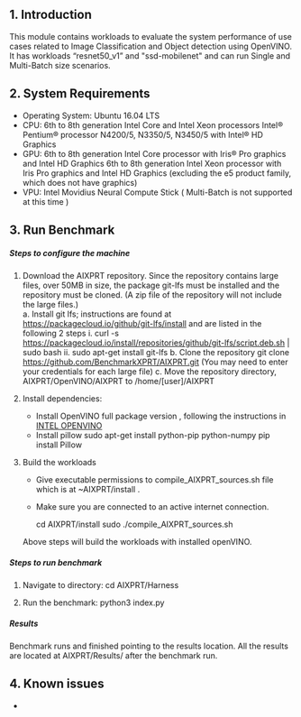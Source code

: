 
## 1. Introduction
This module contains workloads to evaluate the system performance of use cases related to Image Classification and Object detection using OpenVINO.
It has workloads “resnet50_v1” and "ssd-mobilenet" and can run Single and Multi-Batch size scenarios.

## 2. System Requirements

* Operating System:
	Ubuntu 16.04 LTS
* CPU:
	  6th to 8th generation Intel Core and Intel Xeon processors
    Intel® Pentium® processor N4200/5, N3350/5, N3450/5 with Intel® HD Graphics
* GPU:
	  6th to 8th generation Intel Core processor with Iris® Pro graphics and Intel HD Graphics
    6th to 8th generation Intel Xeon processor with Iris Pro graphics and Intel HD Graphics (excluding the e5 product family, which does not have graphics)
* VPU:
    Intel Movidius Neural Compute Stick  ( Multi-Batch is not supported at this time )

## 3. Run Benchmark

##### Steps to configure the machine

1.	Download the AIXPRT repository. Since the repository contains large files, over 50MB in size, the package git-lfs must be installed and the repository must be cloned. (A zip file of the repository will not include the large files.)  
		a.	Install git lfs; instructions are found at https://packagecloud.io/github/git-lfs/install and are listed in the following 2 steps
				i.	curl -s https://packagecloud.io/install/repositories/github/git-lfs/script.deb.sh | sudo bash
				ii.	sudo apt-get install git-lfs
		b.	Clone the repository
				git clone https://github.com/BenchmarkXPRT/AIXPRT.git
				(You may need to enter your credentials for each large file)
		c.	Move the repository directory, AIXPRT/OpenVINO/AIXPRT to /home/[user]/AIXPRT


2. Install dependencies:
   * Install OpenVINO full package version , following the instructions in
  [INTEL OPENVINO](https://software.intel.com/en-us/articles/OpenVINO-Install-Linux)
   * Install pillow
      sudo apt-get install python-pip python-numpy
      pip install Pillow


3. Build the workloads
   * Give executable permissions to compile_AIXPRT_sources.sh file which is at ~AIXPRT/install .
   * Make sure you are connected to an active internet connection.

	  cd AIXPRT/install
    sudo ./compile_AIXPRT_sources.sh

   Above steps will build the workloads with installed openVINO.

##### Steps to run benchmark
 1. Navigate to directory:
    cd AIXPRT/Harness

 2. Run the benchmark:
    python3 index.py

##### Results

Benchmark runs and finished pointing to the results location.
All the results are located at AIXPRT/Results/ after the benchmark run.


## 4. Known issues
 -  
